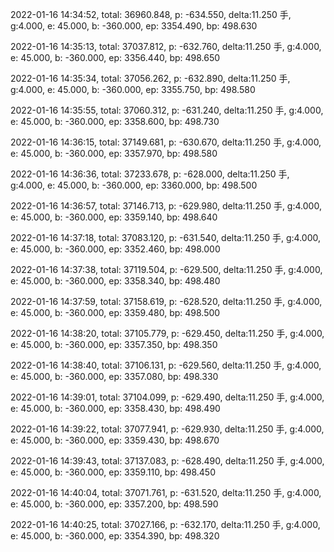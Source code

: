 2022-01-16 14:34:52, total: 36960.848, p: -634.550, delta:11.250 手, g:4.000, e: 45.000, b: -360.000, ep: 3354.490, bp: 498.630

2022-01-16 14:35:13, total: 37037.812, p: -632.760, delta:11.250 手, g:4.000, e: 45.000, b: -360.000, ep: 3356.440, bp: 498.650

2022-01-16 14:35:34, total: 37056.262, p: -632.890, delta:11.250 手, g:4.000, e: 45.000, b: -360.000, ep: 3355.750, bp: 498.580

2022-01-16 14:35:55, total: 37060.312, p: -631.240, delta:11.250 手, g:4.000, e: 45.000, b: -360.000, ep: 3358.600, bp: 498.730

2022-01-16 14:36:15, total: 37149.681, p: -630.670, delta:11.250 手, g:4.000, e: 45.000, b: -360.000, ep: 3357.970, bp: 498.580

2022-01-16 14:36:36, total: 37233.678, p: -628.000, delta:11.250 手, g:4.000, e: 45.000, b: -360.000, ep: 3360.000, bp: 498.500

2022-01-16 14:36:57, total: 37146.713, p: -629.980, delta:11.250 手, g:4.000, e: 45.000, b: -360.000, ep: 3359.140, bp: 498.640

2022-01-16 14:37:18, total: 37083.120, p: -631.540, delta:11.250 手, g:4.000, e: 45.000, b: -360.000, ep: 3352.460, bp: 498.000

2022-01-16 14:37:38, total: 37119.504, p: -629.500, delta:11.250 手, g:4.000, e: 45.000, b: -360.000, ep: 3358.340, bp: 498.480

2022-01-16 14:37:59, total: 37158.619, p: -628.520, delta:11.250 手, g:4.000, e: 45.000, b: -360.000, ep: 3359.480, bp: 498.500

2022-01-16 14:38:20, total: 37105.779, p: -629.450, delta:11.250 手, g:4.000, e: 45.000, b: -360.000, ep: 3357.350, bp: 498.350

2022-01-16 14:38:40, total: 37106.131, p: -629.560, delta:11.250 手, g:4.000, e: 45.000, b: -360.000, ep: 3357.080, bp: 498.330

2022-01-16 14:39:01, total: 37104.099, p: -629.490, delta:11.250 手, g:4.000, e: 45.000, b: -360.000, ep: 3358.430, bp: 498.490

2022-01-16 14:39:22, total: 37077.941, p: -629.930, delta:11.250 手, g:4.000, e: 45.000, b: -360.000, ep: 3359.430, bp: 498.670

2022-01-16 14:39:43, total: 37137.083, p: -628.490, delta:11.250 手, g:4.000, e: 45.000, b: -360.000, ep: 3359.110, bp: 498.450

2022-01-16 14:40:04, total: 37071.761, p: -631.520, delta:11.250 手, g:4.000, e: 45.000, b: -360.000, ep: 3357.200, bp: 498.590

2022-01-16 14:40:25, total: 37027.166, p: -632.170, delta:11.250 手, g:4.000, e: 45.000, b: -360.000, ep: 3354.390, bp: 498.320